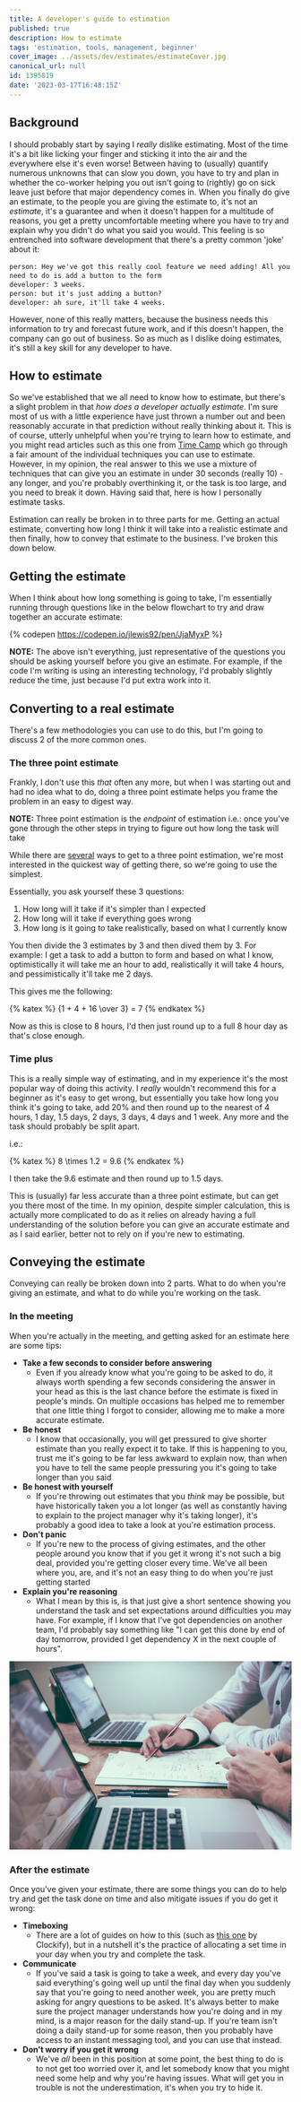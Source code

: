 ```yaml
---
title: A developer's guide to estimation
published: true
description: How to estimate
tags: 'estimation, tools, management, beginner'
cover_image: ../assets/dev/estimates/estimateCover.jpg
canonical_url: null
id: 1395819
date: '2023-03-17T16:48:15Z'
---
```


## Background

I should probably start by saying I *really* dislike estimating.  Most of the time it's a bit like licking your finger and sticking it into the air and the everywhere else it's even worse! Between having to (usually) quantify numerous unknowns that can slow you down, you have to try and plan in whether the co-worker helping you out isn't going to (rightly) go on sick leave just before that major dependency comes in. When you finally do give an estimate, to the people you are giving the estimate to, it's not an *estimate*, it's a guarantee and when it doesn't happen for a multitude of reasons, you get a pretty uncomfortable meeting where you have to try and explain why you didn't do what you said you would.  This feeling is so entrenched into software development that there's a pretty common 'joke' about it:

```text
person: Hey we've got this really cool feature we need adding! All you need to do is add a button to the form
developer: 3 weeks.
person: but it's just adding a button?
developer: ah sure, it'll take 4 weeks.
```

However, none of this really matters, because the business needs this information to try and forecast future work, and if this doesn't happen, the company can go out of business.  So as much as I dislike doing estimates, it's still a key skill for any developer to have.

## How to estimate

So we've established that we all need to know how to estimate, but there's a slight problem in that *how does a developer actually estimate*.  I'm sure most of us with a little experience have just thrown a number out and been reasonably accurate in that prediction without really thinking about it.  This is of course, utterly unhelpful when you're trying to learn how to estimate, and you might read articles such as this one from [Time Camp](https://www.timecamp.com/blog/2022/07/the-complete-guide-on-software-development-time-estimation/) which go through a fair amount of the individual techniques you can use to estimate.  However, in my opinion, the real answer to this we use a mixture of techniques that can give you an estimate in under 30 seconds (really 10) - any longer, and you're probably overthinking it, or the task is too large, and you need to break it down.  Having said that, here is how I personally estimate tasks.

Estimation can really be broken in to three parts for me.  Getting an actual estimate, converting how long I think it will take into a realistic estimate and then finally, how to convey that estimate to the business. I've broken this down below.

## Getting the estimate

When I think about how long something is going to take, I'm essentially running through questions like in the below flowchart to try and draw together an accurate estimate:

<!-- markdownlint-disable-next-line -->
{% codepen https://codepen.io/jlewis92/pen/JjaMyxP %}

**NOTE:** The above isn't everything, just representative of the questions you should be asking yourself before you give an estimate.  For example, if the code I'm writing is using an interesting technology, I'd probably slightly reduce the time, just because I'd put extra work into it.

## Converting to a real estimate

There's a few methodologies you can use to do this, but I'm going to discuss 2 of the more common ones.

### The three point estimate

Frankly, I don't use this *that* often any more, but when I was starting out and had no idea what to do, doing a three point estimate helps you frame the problem in an easy to digest way.

**NOTE:** Three point estimation is the *endpoint* of estimation i.e.: once you've gone through the other steps in trying to figure out how long the task will take

While there are [several](https://en.wikipedia.org/wiki/Three-point_estimation) ways to get to a three point estimation, we're most interested in the quickest way of getting there, so we're going to use the simplest.

Essentially, you ask yourself these 3 questions:

1. How long will it take if it's simpler than I expected
2. How long will it take if everything goes wrong
3. How long is it going to take realistically, based on what I currently know

You then divide the 3 estimates by 3 and then dived them by 3.  For example: I get a task to add a button to form and based on what I know, optimistically it will take me an hour to add, realistically it will take 4 hours, and pessimistically it'll take me 2 days.

This gives me the following:

{% katex %}
{1 + 4  + 16 \over 3} = 7
{% endkatex %}

Now as this is close to 8 hours, I'd then just round up to a full 8 hour day as that's close enough.

### Time plus

This is a really simple way of estimating, and in my experience it's the most popular way of doing this activity.  I *really* wouldn't recommend this for a beginner as it's easy to get wrong, but essentially you take how long you think it's going to take, add 20% and then round up to the nearest of 4 hours, 1 day, 1.5 days, 2 days, 3 days, 4 days and 1 week.  Any more and the task should probably be split apart.

i.e.:

{% katex %}
8 \times 1.2 =  9.6
{% endkatex %}

I then take the 9.6 estimate and then round up to 1.5 days.

This is (usually) far less accurate than a three point estimate, but can get you there most of the time.  In my opinion, despite simpler calculation, this is actually more complicated to do as it relies on already having a full understanding of the solution before you can give an accurate estimate and as I said earlier, better not to rely on if you're new to estimating.

## Conveying the estimate

Conveying can really be broken down into 2 parts.  What to do when you're giving an estimate, and what to do while you're working on the task.

### In the meeting

When you're actually in the meeting, and getting asked for an estimate here are some tips:

- **Take a few seconds to consider before answering**
  - Even if you already know what you're going to be asked to do, it always worth spending a few seconds considering the answer in your head as this is the last chance before the estimate is fixed in people's minds.  On multiple occasions has helped me to remember that one little thing I forgot to consider, allowing me to make a more accurate estimate.
- **Be honest**
  - I know that occasionally, you will get pressured to give shorter estimate than you really expect it to take.  If this is happening to you, trust me it's going to be far less awkward to explain now, than when you have to tell the same people pressuring you it's going to take longer than you said
- **Be honest with yourself**
  - If you're throwing out estimates that you *think* may be possible, but have historically taken you a lot longer (as well as constantly having to explain to the project manager why it's taking longer), it's probably a good idea to take a look at you're estimation process.
- **Don't panic**
  - If you're new to the process of giving estimates, and the other people around you know that if you get it wrong it's not such a big deal, provided you're getting closer every time.  We've all been where you, are, and it's not an easy thing to do when you're just getting started
- **Explain you're reasoning**
  - What I mean by this is, is that just give a short sentence showing you understand the task and set expectations around difficulties you may have.  For example, if I know that I've got dependencies on another team, I'd probably say something like "I can get this done by end of day tomorrow, provided I get dependency X in the next couple of hours".

![Estimation](../assets/dev/estimates/scott-graham-5fNmWej4tAA-unsplash.jpg)

### After the estimate

Once you've given your estimate, there are some things you can do to help try and get the task done on time and also mitigate issues if you do get it wrong:

- **Timeboxing**
  - There are a lot of guides on how to this (such as [this one](https://clockify.me/timeboxing) by Clockify), but in a nutshell it's the practice of allocating a set time in your day when you try and complete the task.
- **Communicate**
  - If you've said a task is going to take a week, and every day you've said everything's going well up until the final day when you suddenly say that you're going to need another week, you are pretty much asking for angry questions to be asked.  It's always better to make sure the project manager understands how you're doing and in my mind, is a major reason for the daily stand-up.  If you're team isn't doing a daily stand-up for some reason, then you probably have access to an instant messaging tool, and you can use that instead.
- **Don't worry if you get it wrong**
  - We've *all* been in this position at some point, the best thing to do is to not get too worried over it, and let somebody know that you might need some help and why you're having issues.  What will get you in trouble is not the underestimation, it's when you try to hide it.
